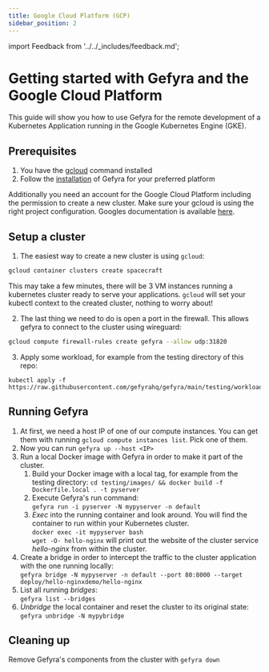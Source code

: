 ```yaml
---
title: Google Cloud Platform (GCP)
sidebar_position: 2
---
```


import Feedback from '../../_includes/feedback.md';

# Getting started with Gefyra and the Google Cloud Platform
This guide will show you how to use Gefyra for the remote development of a Kubernetes
Application running in the Google Kubernetes Engine (GKE).

## Prerequisites
1. You have the [gcloud](https://cloud.google.com/sdk/docs/install-sdk) command installed
2. Follow the [installation](https://gefyra.dev/installation) of Gefyra for your preferred platform  

Additionally you need an account for the Google Cloud Platform including the
permission to create a new cluster. Make sure your gcloud is using the right
project configuration. Googles documentation is available
[here](https://cloud.google.com/docs/get-started).

## Setup a cluster
1. The easiest way to create a new cluster is using `gcloud`:
```bash
gcloud container clusters create spacecraft
```
This may take a few minutes, there will be 3 VM instances running a kubernetes
cluster ready to serve your applications. `gcloud` will set your
kubectl context to the created cluster, nothing to worry about!  

2. The last thing we need to do is open a port in the firewall. This allows gefyra
to connect to the cluster using wireguard:
```bash
gcloud compute firewall-rules create gefyra --allow udp:31820
```
3. Apply some workload, for example from the testing directory of this repo:  
```shell
kubectl apply -f https://raw.githubusercontent.com/gefyrahq/gefyra/main/testing/workloads/hello_dd.yaml
```

## Running Gefyra
1. At first, we need a host IP of one of our compute instances. You can get
them with running `gcloud compute instances list`. Pick one of them.
2. Now you can run `gefyra up --host <IP>`
3. Run a local Docker image with Gefyra in order to  make it part of the cluster.
   1. Build your Docker image with a local tag, for example from the testing directory:
   `cd testing/images/ && docker build -f Dockerfile.local . -t pyserver`
   2. Execute Gefyra's run command:    
   `gefyra run -i pyserver -N mypyserver -n default`
   3. _Exec_ into the running container and look around. You will find the container to run within your Kubernetes cluster.  
   `docker exec -it mypyserver bash`  
   `wget -O- hello-nginx` will print out the website of the cluster service _hello-nginx_ from within the cluster.
4. Create a bridge in order to intercept the traffic to the cluster application with the one running locally:    
`gefyra bridge -N mypyserver -n default --port 80:8000 --target deploy/hello-nginxdemo/hello-nginx`    
5. List all running _bridges_:  
`gefyra list --bridges`
6. _Unbridge_ the local container and reset the cluster to its original state: 
`gefyra unbridge -N mypybridge`

## Cleaning up
Remove Gefyra's components from the cluster with `gefyra down`

<Feedback />


